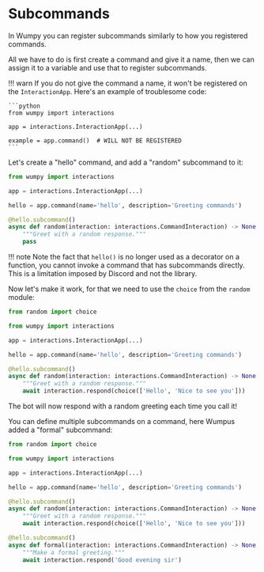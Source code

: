 # Subcommands

In Wumpy you can register subcommands similarly to how you registered commands.

All we have to do is first create a command and give it a name, then we can assign it to a
variable and use that to register subcommands.

!!! warn
    If you do not give the command a name, it won't be registered on the `InteractionApp`.
    Here's an example of troublesome code:

    ```python
    from wumpy import interactions

    app = interactions.InteractionApp(...)

    example = app.command()  # WILL NOT BE REGISTERED
    ```

Let's create a "hello" command, and add a "random" subcommand to it:

```python
from wumpy import interactions

app = interactions.InteractionApp(...)

hello = app.command(name='hello', description='Greeting commands')

@hello.subcommand()
async def random(interaction: interactions.CommandInteraction) -> None:
    """Greet with a random response."""
    pass
```

!!! note
    Note the fact that `hello()` is no longer used as a decorator on a function,
    you cannot invoke a command that has subcommands directly. This is a limitation imposed
    by Discord and not the library.

Now let's make it work, for that we need to use the `choice` from the `random` module:

```python
from random import choice

from wumpy import interactions

app = interactions.InteractionApp(...)

hello = app.command(name='hello', description='Greeting commands')

@hello.subcommand()
async def random(interaction: interactions.CommandInteraction) -> None:
    """Greet with a random response."""
    await interaction.respond(choice(['Hello', 'Nice to see you']))
```

The bot will now respond with a random greeting each time you call it!

You can define multiple subcommands on a command, here Wumpus added a "formal" subcommand:

```python
from random import choice

from wumpy import interactions

app = interactions.InteractionApp(...)

hello = app.command(name='hello', description='Greeting commands')

@hello.subcommand()
async def random(interaction: interactions.CommandInteraction) -> None:
    """Greet with a random response."""
    await interaction.respond(choice(['Hello', 'Nice to see you']))

@hello.subcommand()
async def formal(interaction: interactions.CommandInteraction) -> None:
    """Make a formal greeting."""
    await interaction.respond('Good evening sir')
```
